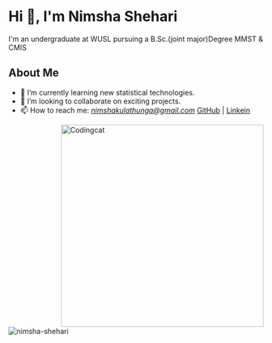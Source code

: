 
# Hi 👋, I'm Nimsha Shehari


I'm an undergraduate at WUSL pursuing a B.Sc.(joint major)Degree MMST & CMIS

## About Me
- 🌱 I’m currently learning new statistical technologies.
- 👯 I’m looking to collaborate on exciting projects.
- 📫 How to reach me: *nimshakulathunga@gmail.com* [GitHub](https://github.com/your_github_handle) | [Linkein](linkedin.com/in/nimsha-shehari)


<img align="right" alt="Codingcat" width="400" src="https://media.tenor.com/LSDeBe2JAfoAAAAC/cat-coding.gif">

<p align="left"> <img src="https://komarev.com/ghpvc/?username=avishka-munasinghe&label=Profile%20views&color=0e75b6&style=flat" alt="nimsha-shehari" /> </p>






